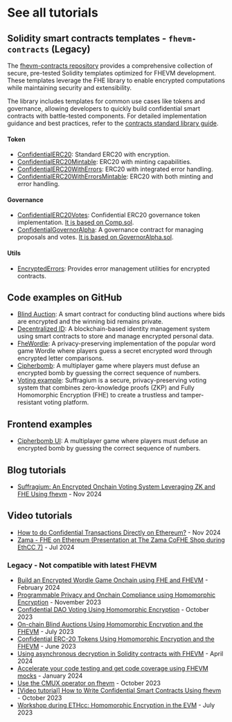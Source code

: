 # See all tutorials

## Solidity smart contracts templates - `fhevm-contracts` (Legacy)

The [fhevm-contracts repository](https://github.com/zama-ai/fhevm-contracts) provides a comprehensive collection of secure, pre-tested Solidity templates optimized for FHEVM development. These templates leverage the FHE library to enable encrypted computations while maintaining security and extensibility.

The library includes templates for common use cases like tokens and governance, allowing developers to quickly build confidential smart contracts with battle-tested components. For detailed implementation guidance and best practices, refer to the [contracts standard library guide](../smart_contracts/contracts.md).

#### Token

- [ConfidentialERC20](https://github.com/zama-ai/fhevm-contracts/blob/main/contracts/token/ERC20/ConfidentialERC20.sol): Standard ERC20 with encryption.
- [ConfidentialERC20Mintable](https://github.com/zama-ai/fhevm-contracts/blob/main/contracts/token/ERC20/extensions/ConfidentialERC20Mintable.sol): ERC20 with minting capabilities.
- [ConfidentialERC20WithErrors](https://github.com/zama-ai/fhevm-contracts/blob/main/contracts/token/ERC20/extensions/ConfidentialERC20WithErrors.sol): ERC20 with integrated error handling.
- [ConfidentialERC20WithErrorsMintable](https://github.com/zama-ai/fhevm-contracts/blob/main/contracts/token/ERC20/extensions/ConfidentialERC20WithErrorsMintable.sol): ERC20 with both minting and error handling.

#### Governance

- [ConfidentialERC20Votes](https://github.com/zama-ai/fhevm-contracts/blob/main/contracts/governance/ConfidentialERC20Votes.sol): Confidential ERC20 governance token implementation. [It is based on Comp.sol](https://github.com/compound-finance/compound-protocol/blob/master/contracts/Governance/Comp.sol).
- [ConfidentialGovernorAlpha](https://github.com/zama-ai/fhevm-contracts/blob/main/contracts/governance/ConfidentialGovernorAlpha.sol): A governance contract for managing proposals and votes. [It is based on GovernorAlpha.sol](https://github.com/compound-finance/compound-protocol/blob/master/contracts/Governance/GovernorAlpha.sol).

#### Utils

- [EncryptedErrors](https://github.com/zama-ai/fhevm-contracts/blob/main/contracts/utils/EncryptedErrors.sol): Provides error management utilities for encrypted contracts.

## Code examples on GitHub

- [Blind Auction](https://github.com/zama-ai/dapps/tree/main/hardhat/contracts/auctions): A smart contract for conducting blind auctions where bids are encrypted and the winning bid remains private.
- [Decentralized ID](https://github.com/zama-ai/dapps/tree/main/hardhat/contracts/decIdentity): A blockchain-based identity management system using smart contracts to store and manage encrypted personal data.
- [FheWordle](https://github.com/zama-ai/dapps/tree/main/hardhat/contracts/fheWordle): A privacy-preserving implementation of the popular word game Wordle where players guess a secret encrypted word through encrypted letter comparisons.
- [Cipherbomb](https://github.com/immortal-tofu/cipherbomb): A multiplayer game where players must defuse an encrypted bomb by guessing the correct sequence of numbers.
- [Voting example](https://github.com/allemanfredi/suffragium): Suffragium is a secure, privacy-preserving voting system that combines zero-knowledge proofs (ZKP) and Fully Homomorphic Encryption (FHE) to create a trustless and tamper-resistant voting platform.

## Frontend examples

- [Cipherbomb UI](https://github.com/immortal-tofu/cipherbomb-ui): A multiplayer game where players must defuse an encrypted bomb by guessing the correct sequence of numbers.

## Blog tutorials

- [Suffragium: An Encrypted Onchain Voting System Leveraging ZK and FHE Using fhevm](https://www.zama.ai/post/encrypted-onchain-voting-using-zk-and-fhe-with-zama-fhevm) - Nov 2024

## Video tutorials

- [How to do Confidential Transactions Directly on Ethereum?](https://www.youtube.com/watch?v=aDv2WYOpVqA) - Nov 2024
- [Zama - FHE on Ethereum (Presentation at The Zama CoFHE Shop during EthCC 7)](https://www.youtube.com/watch?v=WngC5cvV_fc&ab_channel=Zama) - Jul 2024

### Legacy - Not compatible with latest FHEVM

- [Build an Encrypted Wordle Game Onchain using FHE and FHEVM](https://www.zama.ai/post/build-an-encrypted-wordle-game-onchain-using-fhe-and-zama-fhevm) - February 2024
- [Programmable Privacy and Onchain Compliance using Homomorphic Encryption](https://www.zama.ai/post/programmable-privacy-and-onchain-compliance-using-homomorphic-encryption) - November 2023
- [Confidential DAO Voting Using Homomorphic Encryption](https://www.zama.ai/post/confidential-dao-voting-using-homomorphic-encryption) - October 2023
- [On-chain Blind Auctions Using Homomorphic Encryption and the FHEVM](https://www.zama.ai/post/on-chain-blind-auctions-using-homomorphic-encryption) - July 2023
- [Confidential ERC-20 Tokens Using Homomorphic Encryption and the FHEVM](https://www.zama.ai/post/confidential-erc-20-tokens-using-homomorphic-encryption) - June 2023
- [Using asynchronous decryption in Solidity contracts with FHEVM](https://www.zama.ai/post/video-tutorial-using-asynchronous-decryption-in-solidity-contracts-with-FHEVM) - April 2024
- [Accelerate your code testing and get code coverage using FHEVM mocks](https://www.zama.ai/post/video-tutorial-accelerate-your-code-testing-and-get-code-coverage-using-fhevm-mocks) - January 2024
- [Use the CMUX operator on fhevm](https://www.youtube.com/watch?v=7icM0EOSvU0) - October 2023
- [\[Video tutorial\] How to Write Confidential Smart Contracts Using fhevm](https://www.zama.ai/post/video-tutorial-how-to-write-confidential-smart-contracts-using-zamas-fhevm) - October 2023
- [Workshop during ETHcc: Homomorphic Encryption in the EVM](https://www.youtube.com/watch?v=eivfVykPP8U) - July 2023
